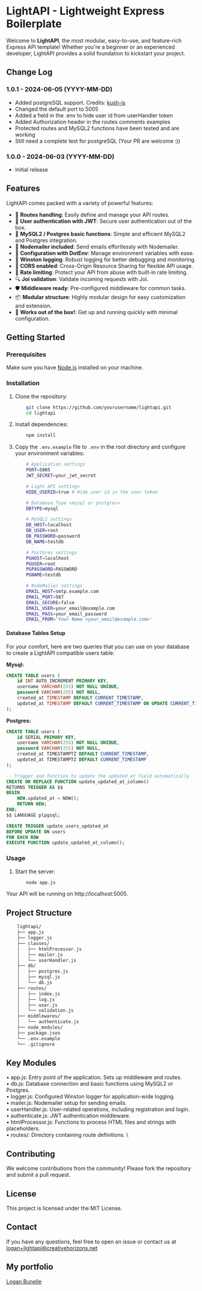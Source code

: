 # LightAPI - Lightweight Express Boilerplate

Welcome to **LightAPI**, the most modular, easy-to-use, and feature-rich Express API template! Whether you're a beginner or an experienced developer, LightAPI provides a solid foundation to kickstart your project.

## Change Log

### 1.0.1 - 2024-06-05 (YYYY-MM-DD)
- Added postgreSQL support. Credits: [kush-js](https://github.com/kush-js)
- Changed the default port to 5005
- Added a field in the .env to hide user id from userHandler token
- Added Authorization header in the routes comments examples
- Protected routes and MySQL2 functions have been tested and are working
- Still need a complete test for postgreSQL (Your PR are welcome :))

### 1.0.0 - 2024-06-03 (YYYY-MM-DD)
- Initial release


## Features

LightAPI comes packed with a variety of powerful features:

- 🔄 **Routes handling**: Easily define and manage your API routes.
- 🔐 **User authentication with JWT**: Secure user authentication out of the box.
- 💾 **MySQL2 / Postgres basic functions**: Simple and efficient MySQL2 and Postgres integration.
- 📧 **Nodemailer included**: Send emails effortlessly with Nodemailer.
- 🔧 **Configuration with DotEnv**: Manage environment variables with ease.
- 📝 **Winston logging**: Robust logging for better debugging and monitoring.
- 📡 **CORS enabled**: Cross-Origin Resource Sharing for flexible API usage.
- 🚫 **Rate limiting**: Protect your API from abuse with built-in rate limiting.
- 🔍 **Joi validation**: Validate incoming requests with Joi.
- 🛡️ **Middleware ready**: Pre-configured middleware for common tasks.
- 📦 **Modular structure**: Highly modular design for easy customization and extension.
- 🚀 **Works out of the box!**: Get up and running quickly with minimal configuration.

## Getting Started

### Prerequisites

Make sure you have [Node.js](https://nodejs.org/) installed on your machine.

### Installation

1. Clone the repository:
    ```sh
        git clone https://github.com/yourusername/lightapi.git
        cd lightapi
    ```

2. Install dependencies:
    ```sh
        npm install
    ```

3. Copy the `.env.example` file to `.env` in the root directory and configure your environment variables:
    ```bash
        # Application settings
        PORT=5005
        JWT_SECRET=your_jwt_secret

        # Light API settings
        HIDE_USERID=true # Hide user id in the user token

        # Database Type <mysql or postgres>
        DBTYPE=mysql

        # MySQL2 settings
        DB_HOST=localhost
        DB_USER=root
        DB_PASSWORD=password
        DB_NAME=testdb

        # PostGres settings
        PGHOST=localhost
        PGUSER=root
        PGPASSWORD=PASSWORD
        PGNAME=testdb

        # NodeMailer settings
        EMAIL_HOST=smtp.example.com
        EMAIL_PORT=587
        EMAIL_SECURE=false
        EMAIL_USER=your_email@example.com
        EMAIL_PASS=your_email_password
        EMAIL_FROM='Your Name <your_email@example.com>'
    ```

#### Database Tables Setup

For your comfort, here are two queries that you can use on your database to create a LightAPI compatible users table:

**Mysql:**

```sql
CREATE TABLE users (
    id INT AUTO_INCREMENT PRIMARY KEY,
    username VARCHAR(255) NOT NULL UNIQUE,
    password VARCHAR(255) NOT NULL,
    created_at TIMESTAMP DEFAULT CURRENT_TIMESTAMP,
    updated_at TIMESTAMP DEFAULT CURRENT_TIMESTAMP ON UPDATE CURRENT_TIMESTAMP
);
```

**Postgres:**

```sql
CREATE TABLE users (
    id SERIAL PRIMARY KEY,
    username VARCHAR(255) NOT NULL UNIQUE,
    password VARCHAR(255) NOT NULL,
    created_at TIMESTAMPTZ DEFAULT CURRENT_TIMESTAMP,
    updated_at TIMESTAMPTZ DEFAULT CURRENT_TIMESTAMP
);

-- Trigger and function to update the updated_at field automatically
CREATE OR REPLACE FUNCTION update_updated_at_column()
RETURNS TRIGGER AS $$
BEGIN
    NEW.updated_at = NOW();
    RETURN NEW;
END;
$$ LANGUAGE plpgsql;

CREATE TRIGGER update_users_updated_at
BEFORE UPDATE ON users
FOR EACH ROW
EXECUTE FUNCTION update_updated_at_column();
```

### Usage

1. Start the server:
    ```sh
        node app.js
    ```

Your API will be running on http://localhost:5005.

## Project Structure

```bash
    lightapi/
    ├── app.js
    ├── logger.js
    ├── classes/
    │   ├── htmlProcessor.js
    │   ├── mailer.js
    │   └── userHandler.js
    ├── db/
    │   ├── postgres.js
    │   ├── mysql.js
    │   └── db.js
    ├── routes/
    │   ├── index.js
    │   ├── log.js
    │   ├── user.js
    │   └── validation.js
    ├── middlewares/
    │   └── authenticate.js
    ├── node_modules/
    ├── package.json
    └── .env.example
    └── .gitignore
```

## Key Modules

• app.js: Entry point of the application. Sets up middleware and routes. \
• db.js: Database connection and basic functions using MySQL2 or Postgres. \
• logger.js: Configured Winston logger for application-wide logging. \
• mailer.js: Nodemailer setup for sending emails. \
• userHandler.js: User-related operations, including registration and login. \
• authenticate.js: JWT authentication middleware. \
• htmlProcessor.js: Functions to process HTML files and strings with placeholders. \
• routes/: Directory containing route definitions. \

## Contributing
We welcome contributions from the community! Please fork the repository and submit a pull request.

## License
This project is licensed under the MIT License.

## Contact
If you have any questions, feel free to open an issue or contact us at logan+lightapi@creativehorizons.net

## My portfolio

[Logan Bunelle](https://loganbunelle.com/)

